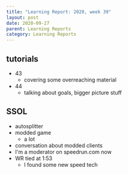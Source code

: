 ```yaml
---
title: "Learning Report: 2020, week 39"
layout: post
date: 2020-09-27
parent: Learning Reports
category: Learning Reports
---
```


## tutorials

* 43
  * covering some overreaching material
* 44
  * talking about goals, bigger picture stuff

## SSOL

* autosplitter
* modded game
  * a lot
* conversation about modded clients
* I'm a moderator on speedrun.com now
* WR tied at 1:53
  * I found some new speed tech
